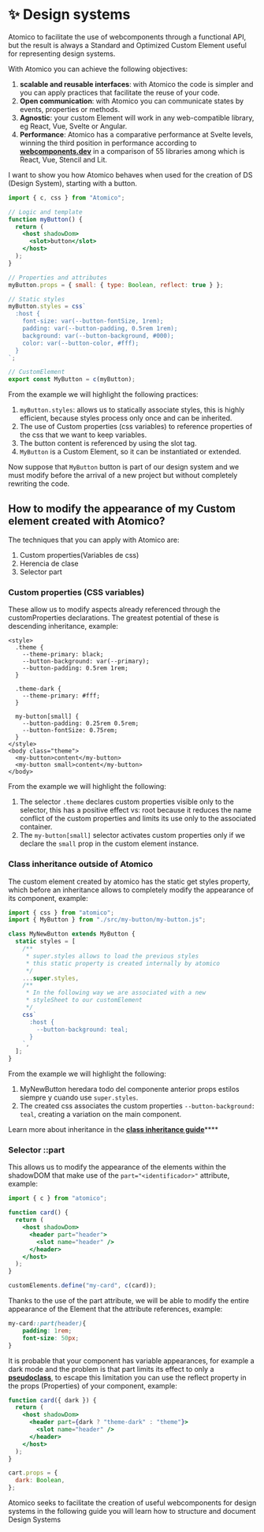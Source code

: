 # ✨ Design systems

Atomico to facilitate the use of webcomponents through a functional API, but the result is always a Standard and Optimized Custom Element useful for representing design systems.

With Atomico you can achieve the following objectives:

1. **scalable and reusable interfaces**: with Atomico the code is simpler and you can apply practices that facilitate the reuse of your code.
2. **Open communication**: with Atomico you can communicate states by events, properties or methods.
3. **Agnostic**: your custom Element will work in any web-compatible library, eg React, Vue, Svelte or Angular.
4. **Performance**: Atomico has a comparative performance at Svelte levels, winning the third position in performance according to [**webcomponents.dev**](https://twitter.com/atomicojs/status/1391775734641745929) in a comparison of 55 libraries among which is React, Vue, Stencil and Lit.

I want to show you how Atomico behaves when used for the creation of DS \(Design System\), starting with a button.

```jsx
import { c, css } from "Atomico";

// Logic and template
function myButton() {
  return (
    <host shadowDom>
      <slot>button</slot>
    </host>
  );
}

// Properties and attributes
myButton.props = { small: { type: Boolean, reflect: true } };

// Static styles
myButton.styles = css`
  :host {
    font-size: var(--button-fontSize, 1rem);
    padding: var(--button-padding, 0.5rem 1rem);
    background: var(--button-background, #000);
    color: var(--button-color, #fff);
  }
`;

// CustomElement
export const MyButton = c(myButton);
```

From the example we will highlight the following practices:

1. `myButton.styles`: allows us to statically associate styles, this is highly efficient, because styles process only once and can be inherited.
2. The use of Custom properties \(css variables\) to reference properties of the css that we want to keep variables.
3. The button content is referenced by using the slot tag.
4. `MyButton` is a Custom Element, so it can be instantiated or extended.

Now suppose that `MyButton` button is part of our design system and we must modify before the arrival of a new project but without completely rewriting the code.

## How to modify the appearance of my Custom element created with Atomico?

The techniques that you can apply with Atomico are:

1. Custom properties\(Variables de css\)
2. Herencia de clase
3. Selector part

### Custom properties \(CSS variables\) 

These allow us to modify aspects already referenced through the customProperties declarations. The greatest potential of these is descending inheritance, example:

```markup
<style>
  .theme {
    --theme-primary: black;
    --button-background: var(--primary);
    --button-padding: 0.5rem 1rem;
  }

  .theme-dark {
    --theme-primary: #fff;
  }

  my-button[small] {
    --button-padding: 0.25rem 0.5rem;
    --button-fontSize: 0.75rem;
  }
</style>
<body class="theme">
  <my-button>content</my-button>
  <my-button small>content</my-button>
</body>
```

From the example we will highlight the following:

1. The selector `.theme` declares custom properties visible only to the selector, this has a positive effect vs: root because it reduces the name conflict of the custom properties and limits its use only to the associated container.
2. The `my-button[small]` selector activates custom properties only if we declare the `small` prop in the custom element instance.

### Class inheritance outside of Atomico

The custom element created by atomico has the static get styles property, which before an inheritance allows to completely modify the appearance of its component, example:

```javascript
import { css } from "atomico";
import { MyButton } from "./src/my-button/my-button.js";

class MyNewButton extends MyButton {
  static styles = [
    /**
     * super.styles allows to load the previous styles
     * this static property is created internally by atomico
     */
    ...super.styles,
    /**
     * In the following way we are associated with a new
     * styleSheet to our customElement
     */
    css`
      :host {
        --button-background: teal;
      }
    `,
  ];
}
```

From the example we will highlight the following:

1. MyNewButton heredara todo del componente anterior props estilos siempre y cuando use `super.styles`.
2. The created css associates the custom properties `--button-background: teal`, creating a variation on the main component.

Learn more about inheritance in the [**class inheritance guide**](../class-inheritance.md)\*\*\*\*

### **Selector ::part**

This allows us to modify the appearance of the elements within the shadowDOM that make use of the `part="<identificador>"` attribute, example:

```jsx
import { c } from "atomico";

function card() {
  return (
    <host shadowDom>
      <header part="header">
        <slot name="header" />
      </header>
    </host>
  );
}

customElements.define("my-card", c(card));
```

Thanks to the use of the part attribute, we will be able to modify the entire appearance of the Element that the attribute references, example:

```css
my-card::part(header){
    padding: 1rem;
    font-size: 50px;
}

```

It is probable that your component has variable appearances, for example a dark mode and the problem is that part limits its effect to only a [**pseudoclass**](https://developer.mozilla.org/en-US/docs/Web/CSS/Pseudo-classes), to escape this limitation you can use the reflect property in the props \(Properties\) of your component, example:

```jsx
function card({ dark }) {
  return (
    <host shadowDom>
      <header part={dark ? "theme-dark" : "theme"}>
        <slot name="header" />
      </header>
    </host>
  );
}

cart.props = {
  dark: Boolean,
};
```

Atomico seeks to facilitate the creation of useful webcomponents for design systems in the following guide you will learn how to structure and document Design Systems

